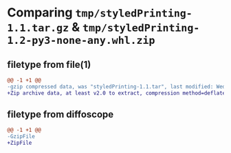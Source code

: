 # Comparing `tmp/styledPrinting-1.1.tar.gz` & `tmp/styledPrinting-1.2-py3-none-any.whl.zip`

## filetype from file(1)

```diff
@@ -1 +1 @@
-gzip compressed data, was "styledPrinting-1.1.tar", last modified: Wed Feb 14 16:33:56 2024, max compression
+Zip archive data, at least v2.0 to extract, compression method=deflate
```

## filetype from diffoscope

```diff
@@ -1 +1 @@
-GzipFile
+ZipFile
```

